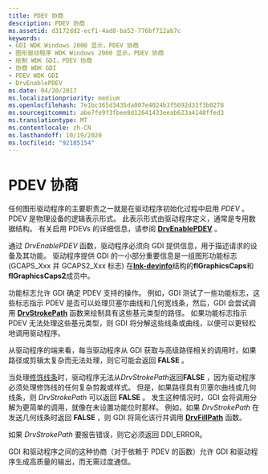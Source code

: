 ```yaml
---
title: PDEV 协商
description: PDEV 协商
ms.assetid: d3172dd2-ecf1-4ad8-ba52-776bf712ab7c
keywords:
- GDI WDK Windows 2000 显示，PDEV 协商
- 图形驱动程序 WDK Windows 2000 显示，PDEV 协商
- 绘制 WDK GDI，PDEV 协商
- 协商 WDK GDI
- PDEV WDK GDI
- DrvEnablePDEV
ms.date: 04/20/2017
ms.localizationpriority: medium
ms.openlocfilehash: 7e1bc365d3435da007e4024b3f5692d33f3b0278
ms.sourcegitcommit: abe7fe9f3fbee8d12641433eeab623a4148ffed3
ms.translationtype: MT
ms.contentlocale: zh-CN
ms.lasthandoff: 10/19/2020
ms.locfileid: "92185154"
---
```

# <a name="pdev-negotiation"></a>PDEV 协商

任何图形驱动程序的主要职责之一就是在驱动程序初始化过程中启用 *PDEV* 。 PDEV 是物理设备的逻辑表示形式。 此表示形式由驱动程序定义，通常是专用数据结构。 有关启用 PDEVs 的详细信息，请参阅 [**DrvEnablePDEV**](/windows/win32/api/winddi/nf-winddi-drvenablepdev) 。

通过 *DrvEnablePDEV* 函数，驱动程序必须向 GDI 提供信息，用于描述请求的设备及其功能。 驱动程序提供 GDI 的一小部分重要信息是一组图形功能标志 (GCAPS_Xxx 并 GCAPS2_Xxx 标志) 在[**lnk-devinfo**](/windows/win32/api/winddi/ns-winddi-devinfo)结构的**flGraphicsCaps**和**flGraphicsCaps2**成员中。

功能标志允许 GDI 确定 PDEV 支持的操作。 例如，GDI 测试了一些功能标志，这些标志指示 PDEV 是否可以处理贝塞尔曲线和几何宽线条，然后，GDI 会尝试调用 [**DrvStrokePath**](/windows/win32/api/winddi/nf-winddi-drvstrokepath) 函数来绘制具有这些基元类型的路径。 如果功能标志指示 PDEV 无法处理这些基元类型，则 GDI 将分解这些线条或曲线，以便可以更轻松地调用驱动程序。

从驱动程序的端来看，每当驱动程序从 GDI 获取与高级路径相关的调用时，如果路径或剪辑太复杂而无法处理，则它可能会返回 **FALSE** 。

当处理[修饰线条](cosmetic-lines.md)时，驱动程序无法从*DrvStrokePath*返回**FALSE** ，因为驱动程序必须处理修饰线的任何复杂剪裁或样式。 但是，如果路径具有贝塞尔曲线或几何线条，则 *DrvStrokePath* 可以返回 **FALSE** 。 发生这种情况时，GDI 会将调用分解为更简单的调用，就像在未设置功能位时那样。 例如，如果 *DrvStrokePath* 在发送几何线条时返回 **FALSE** ，则 GDI 将简化该行并调用 [**DrvFillPath**](/windows/win32/api/winddi/nf-winddi-drvfillpath) 函数。

如果 *DrvStrokePath* 要报告错误，则它必须返回 DDI_ERROR。

GDI 和驱动程序之间的这种协商（对于依赖于 PDEV 的函数）允许 GDI 和驱动程序生成高质量的输出，而无需过度通信。
